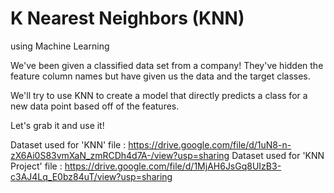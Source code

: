 # K Nearest Neighbors (KNN)
using Machine Learning

We've been given a classified data set from a company! They've hidden the feature column names but have given us the data and the target classes.

We'll try to use KNN to create a model that directly predicts a class for a new data point based off of the features.

Let's grab it and use it!

Dataset used for 'KNN' file : https://drive.google.com/file/d/1uN8-n-zX6Ai0S83vmXaN_zmRCDh4d7A-/view?usp=sharing
Dataset used for 'KNN Project' file : https://drive.google.com/file/d/1MjAH6JsGq8UIzB3-c3AJ4Lq_E0bz84uT/view?usp=sharing
